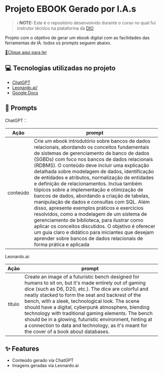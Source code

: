 
# Projeto EBOOK Gerado por I.A.s


 > ℹ️ **NOTE:** Este é o repositório desenvolvido durante o curso no qual fui instrutor técnico na plataforma da [DIO](https://dio.me)

Projeto com o objetivo de gerar um ebook digital com as facilidades das ferramentas de IA. todos os prompts
seguem abaixo.

<a href="https://github.com/gazolla/prompts-recipe-to-create-a-ebook/blob/main/Banco%20de%20dados.pdf" title="View PDF now"> 📕Clique aqui para ler</a>

## 💻 Tecnologias utilizadas no projeto

- [ChatGPT](https://chat.openai.com/) 
- [Leonardo.ai/](https://leonardo.ai/)
- [Google Docs](https://https://docs.google.com/)

## 🧠 Prompts


ChatGPT：

|   Ação   | prompt                                                                                                                                                                                                                                                                         |
| :------: | ------------------------------------------------------------------------------------------------------------------------------------------------------------------------------------------------------------------------------------------------------------------------------ |
| conteúdo | Crie um ebook introdutório sobre bancos de dados relacionais, abordando os conceitos fundamentais de sistemas de gerenciamento de banco de dados (SGBDs) com foco nos bancos de dados relacionais (RDBMS). O conteúdo deve incluir uma explicação detalhada sobre modelagem de dados, identificação de entidades e atributos, normalização de entidades e definição de relacionamentos. Inclua também tópicos sobre a implementação e otimização de bancos de dados, abordando a criação de tabelas, manipulação de dados e consultas com SQL. Além disso, apresente exemplos práticos e exercícios resolvidos, como a modelagem de um sistema de gerenciamento de biblioteca, para ilustrar como aplicar os conceitos discutidos. O objetivo é oferecer um guia claro e didático para iniciantes que desejam aprender sobre bancos de dados relacionais de forma prática e aplicada |


Leonardo.ai:

|  Ação  | prompt                                                                                 |
| :----: | -------------------------------------------------------------------------------------- |
| título | Create an image of a futuristic bench designed for humans to sit on, but it's made entirely out of gaming dice (such as D6, D20, etc.). The dice are colorful and neatly stacked to form the seat and backrest of the bench, with a sleek, technological look. The scene should have a digital, cyberpunk atmosphere, blending technology with traditional gaming elements. The bench should be in a glowing, futuristic environment, hinting at a connection to data and technology, as it's meant for the cover of a book about databases. |

## ✨ Features

- Conteúdo gerado via ChatGPT
- Imagens geradas via Leonardo.ai


